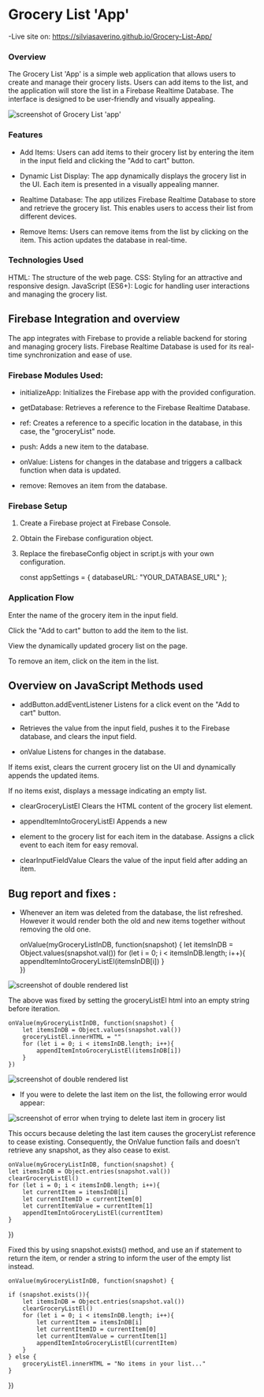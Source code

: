 # Grocery List 'App'
-Live site on: https://silviasaverino.github.io/Grocery-List-App/

### Overview
The Grocery List 'App' is a simple web application that allows users to create and manage their grocery lists. Users can add items to the list, and the application will store the list in a Firebase Realtime Database. The interface is designed to be user-friendly and visually appealing.

![screenshot of Grocery List 'app'](/assets/images/GroceryList.png)

### Features
- Add Items: Users can add items to their grocery list by entering the item in the input field and clicking the "Add to cart" button.

- Dynamic List Display: The app dynamically displays the grocery list in the UI. Each item is presented in a visually appealing manner.

- Realtime Database: The app utilizes Firebase Realtime Database to store and retrieve the grocery list. This enables users to access their list from different devices.

- Remove Items: Users can remove items from the list by clicking on the item. This action updates the database in real-time.

### Technologies Used
HTML: The structure of the web page.
CSS: Styling for an attractive and responsive design.
JavaScript (ES6+): Logic for handling user interactions and managing the grocery list.

## Firebase Integration and overview
The app integrates with Firebase to provide a reliable backend for storing and managing grocery lists. Firebase Realtime Database is used for its real-time synchronization and ease of use.

### Firebase Modules Used:
- initializeApp: Initializes the Firebase app with the provided configuration.

- getDatabase: Retrieves a reference to the Firebase Realtime Database.

- ref: Creates a reference to a specific location in the database, in this case, the "groceryList" node.

- push: Adds a new item to the database.

- onValue: Listens for changes in the database and triggers a callback function when data is updated.

- remove: Removes an item from the database.

### Firebase Setup
1) Create a Firebase project at Firebase Console.

2) Obtain the Firebase configuration object.

3) Replace the firebaseConfig object in script.js with your own configuration.

    const appSettings = {
        databaseURL: "YOUR_DATABASE_URL"
    };

### Application Flow
Enter the name of the grocery item in the input field.

Click the "Add to cart" button to add the item to the list.

View the dynamically updated grocery list on the page.

To remove an item, click on the item in the list.

## Overview on JavaScript Methods used
- addButton.addEventListener
Listens for a click event on the "Add to cart" button.

- Retrieves the value from the input field, pushes it to the Firebase database, and clears the input field.

- onValue
Listens for changes in the database.

If items exist, clears the current grocery list on the UI and dynamically appends the updated items.

If no items exist, displays a message indicating an empty list.

- clearGroceryListEl
Clears the HTML content of the grocery list element.

- appendItemIntoGroceryListEl
Appends a new <li> element to the grocery list for each item in the database.
Assigns a click event to each item for easy removal.

- clearInputFieldValue
Clears the value of the input field after adding an item.

## Bug report and fixes :
- Whenever an item was deleted from the database, the list refreshed. However it would render both the old and new items together without removing the old one.

    onValue(myGroceryListInDB, function(snapshot) {
        let itemsInDB = Object.values(snapshot.val())
        for (let i = 0; i < itemsInDB.length; i++){
            appendItemIntoGroceryListEl(itemsInDB[i])
        }  
    })

![screenshot of double rendered list](/assets/readme%20img/BugFix%20-%20double%20rendered%20list.png)


The above was fixed by setting the groceryListEl html into an empty string before iteration.

    onValue(myGroceryListInDB, function(snapshot) {
        let itemsInDB = Object.values(snapshot.val())
        groceryListEl.innerHTML = ""
        for (let i = 0; i < itemsInDB.length; i++){
            appendItemIntoGroceryListEl(itemsInDB[i])
        }  
    })

![screenshot of double rendered list](/assets/readme%20img/BugFix%20-%20double%20rendered%20list%20fixed.png)


- If you were to delete the last item on the list, the following error would appear: 

![screenshot of error when trying to delete last item in grocery list](/assets/readme%20img/DeletingLastItemError.png)

This occurs because deleting the last item causes the groceryList reference to cease existing. Consequently, the OnValue function fails and doesn't retrieve any snapshot, as they also cease to exist.

    onValue(myGroceryListInDB, function(snapshot) {
    let itemsInDB = Object.entries(snapshot.val())
    clearGroceryListEl()
    for (let i = 0; i < itemsInDB.length; i++){
        let currentItem = itemsInDB[i]
        let currentItemID = currentItem[0]
        let currentItemValue = currentItem[1]
        appendItemIntoGroceryListEl(currentItem)
    }  
})

Fixed this by using snapshot.exists() method, and use an if statement to return the item, or render a string to inform the user of the empty list instead.

    onValue(myGroceryListInDB, function(snapshot) {
    
    if (snapshot.exists()){
        let itemsInDB = Object.entries(snapshot.val())
        clearGroceryListEl()
        for (let i = 0; i < itemsInDB.length; i++){
            let currentItem = itemsInDB[i]
            let currentItemID = currentItem[0]
            let currentItemValue = currentItem[1]
            appendItemIntoGroceryListEl(currentItem)
        } 
    } else {
        groceryListEl.innerHTML = "No items in your list..."
    }
     
})